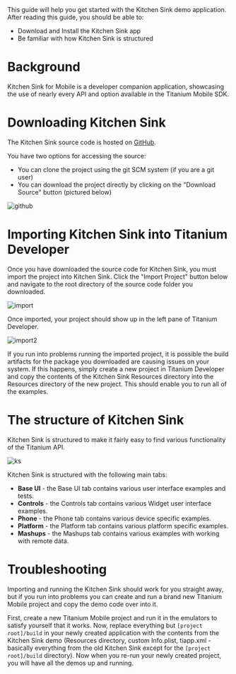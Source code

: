 <summary>
    This guide will help you get started with the Kitchen Sink demo application.  After reading this guide, you should be able to:
    
* Download and Install the Kitchen Sink app
* Be familiar with how Kitchen Sink is structured

</summary>

# Background

Kitchen Sink for Mobile is a developer companion application, showcasing the use of nearly every API and option available in the Titanium Mobile SDK. 

# Downloading Kitchen Sink

The Kitchen Sink source code is hosted on [GitHub](http://github.com/appcelerator/KitchenSink).

You have two options for accessing the source:

* You can clone the project using the git SCM system (if you are a git user)
* You can download the project directly by clicking on the "Download Source" button (pictured below)

![github](http://img.skitch.com/20100728-p72d978fs4n3yc4wpgr7jkqghb.png)

# Importing Kitchen Sink into Titanium Developer

Once you have downloaded the source code for Kitchen Sink, you must import the project into Kitchen Sink. Click the "Import Project" button below and navigate to the root directory of the source code folder you downloaded.

![import](http://img.skitch.com/20101025-pr8xfcgj4w2nak3ba3k11jp549.png)

Once imported, your project should show up in the left pane of Titanium Developer.

![import2](http://img.skitch.com/20100728-jju1554fjc9igd41hb4867it5p.png)


If you run into problems running the imported project, it is possible the build artifacts for the package you downloaded are causing issues on your system. If this happens, simply create a new project in Titanium Developer and copy the contents of the Kitchen Sink Resources directory into the Resources directory of the new project. This should enable you to run all of the examples.

# The structure of Kitchen Sink

Kitchen Sink is structured to make it fairly easy to find various functionality of the Titanium API.

![ks](http://img.skitch.com/20101025-m3jywyjkwf89gcpye6tehpitdi.png)

Kitchen Sink is structured with the following main tabs:

* **Base UI** - the Base UI tab contains various user interface examples and tests.
* **Controls** - the Controls tab contains various Widget user interface examples.
* **Phone** - the Phone tab contains various device specific examples.
* **Platform** - the Platform tab contains various platform specific examples.
* **Mashups** - the Mashups tab contains various examples with working with remote data.

# Troubleshooting

Importing and running the Kitchen Sink should work for you straight away, but if you run into problems you can create and run a 
brand new Titanium Mobile project and copy the demo code over into it.

First, create a new Titanium Mobile project and run it in the emulators to satisfy yourself that it works.  Now,
replace everything but `[project root]/build` in your newly created application with the contents from the Kitchen Sink demo 
(Resources directory, custom Info.plist, tiapp.xml - basically everything from the old Kitchen Sink except for the 
`[project root]/build` directory).  Now when you re-run your newly created project, you will have all the demos up and running.


